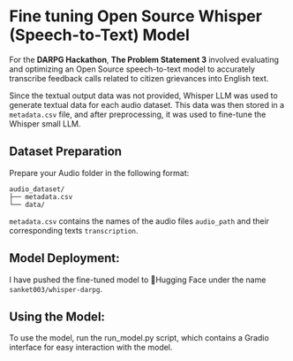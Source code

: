 # Fine tuning Open Source Whisper (Speech-to-Text) Model

For the **DARPG Hackathon**, **The Problem Statement 3** involved evaluating and optimizing an Open Source speech-to-text model to accurately transcribe feedback calls related to citizen grievances into English text.

Since the textual output data was not provided, Whisper LLM was used to generate textual data for each audio dataset. This data was then stored in a `metadata.csv` file, and after preprocessing, it was used to fine-tune the Whisper small LLM.

## Dataset Preparation

Prepare your Audio folder in the following format:
```
audio_dataset/
├── metadata.csv
└── data/
```
`metadata.csv` contains the names of the audio files `audio_path` and their corresponding texts `transcription`.

## Model Deployment:

I have pushed the fine-tuned model to :hugs:Hugging Face under the name `sanket003/whisper-darpg`.

## Using the Model:

To use the model, run the run_model.py script, which contains a Gradio interface for easy interaction with the model.
